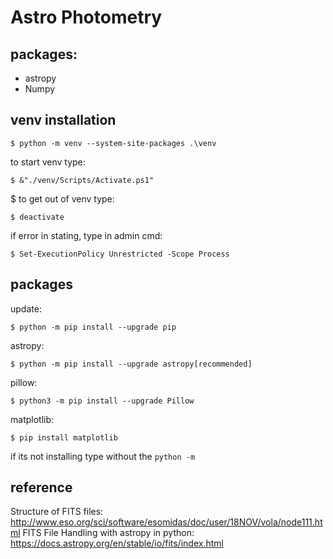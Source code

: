# Astro Photometry
## packages:
- astropy
- Numpy

## venv installation
```shell
$ python -m venv --system-site-packages .\venv
```
to start venv type:   
```shell
$ &"./venv/Scripts/Activate.ps1"
```
$ to get out of venv type:
```shell
$ deactivate
```
if error in stating, type in admin cmd:
```shell
$ Set-ExecutionPolicy Unrestricted -Scope Process
```

## packages
update:
```shell
$ python -m pip install --upgrade pip
```
astropy:
```shell
$ python -m pip install --upgrade astropy[recommended]
```
pillow:
```shell
$ python3 -m pip install --upgrade Pillow
```
matplotlib:
```shell
$ pip install matplotlib
```
if its not installing type without the `python -m `

## reference
Structure of FITS files: http://www.eso.org/sci/software/esomidas/doc/user/18NOV/vola/node111.html
FITS File Handling with astropy in python: https://docs.astropy.org/en/stable/io/fits/index.html
